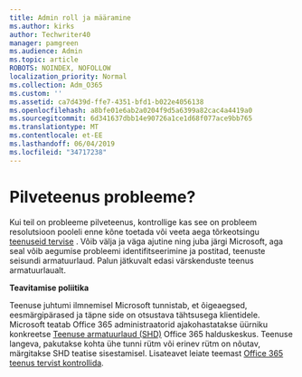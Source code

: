 ```yaml
---
title: Admin roll ja määramine
ms.author: kirks
author: Techwriter40
manager: pamgreen
ms.audience: Admin
ms.topic: article
ROBOTS: NOINDEX, NOFOLLOW
localization_priority: Normal
ms.collection: Adm_O365
ms.custom: ''
ms.assetid: ca7d439d-ffe7-4351-bfd1-b022e4056138
ms.openlocfilehash: a8bfe01e6ab2a0204f9d5a6399a82cac4a4419a0
ms.sourcegitcommit: 6d341637dbb14e90726a1ce1d68f077ace9bb765
ms.translationtype: MT
ms.contentlocale: et-EE
ms.lasthandoff: 06/04/2019
ms.locfileid: "34717238"
---
```

# <a name="experiencing-problems-with-a-cloud-service"></a>Pilveteenus probleeme?

Kui teil on probleeme pilveteenus, kontrollige kas see on probleem resolutsioon pooleli enne kõne toetada või veeta aega tõrkeotsingu [teenuseid tervise](https://admin.microsoft.com/AdminPortal/Home#/servicehealth) . Võib välja ja väga ajutine ning juba järgi Microsoft, aga seal võib aegumise probleemi identifitseerimine ja postitad, teenuste seisundi armatuurlaud. Palun jätkuvalt edasi värskenduste teenus armatuurlaualt.

**Teavitamise poliitika**

Teenuse juhtumi ilmnemisel Microsoft tunnistab, et õigeaegsed, eesmärgipärased ja täpne side on otsustava tähtsusega klientidele. Microsoft teatab Office 365 administraatorid ajakohastatakse üürniku konkreetse [Teenuse armatuurlaud (SHD)](https://admin.microsoft.com/AdminPortal/Home#/servicehealth) Office 365 halduskeskus. Teenuse langeva, pakutakse kohta ühe tunni rütm või erinev rütm on nõutav, märgitakse SHD teatise sisestamisel. Lisateavet leiate teemast [Office 365 teenus tervist kontrollida](https://docs.microsoft.com/en-us/office365/enterprise/view-service-health).

